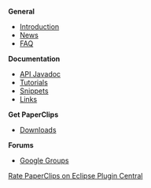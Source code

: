 **General**
  * [Introduction](PaperClips.md)
  * [News](News.md)
  * [FAQ](FrequentlyAskedQuestions.md)

**Documentation**
  * [API Javadoc](http://swt-paperclips.googlecode.com/files/net.sf.paperclips.javadoc_1.0.4.200908120926.zip)
  * [Tutorials](Tutorials.md)
  * [Snippets](Snippets.md)
  * [Links](Links.md)

**Get PaperClips**
  * [Downloads](Downloads.md)

**Forums**
  * [Google Groups](http://groups.google.com/group/swt-paperclips)

[Rate PaperClips on Eclipse Plugin Central](http://www.eclipseplugincentral.com/Web_Links-index-req-ratelink-lid-557.html)